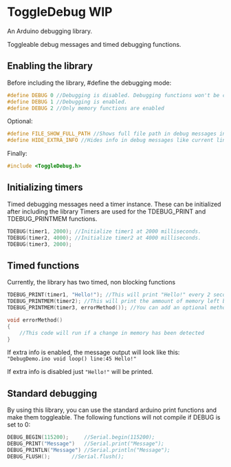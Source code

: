 # ToggleDebug WIP

An Arduino debugging library.

Toggleable debug messages and timed debugging functions.

## Enabling the library

Before including the library, #define the debugging mode:


```cpp
#define DEBUG 0 //Debugging is disabled. Debugging functions won't be compiled
#define DEBUG 1 //Debugging is enabled.
#define DEBUG 2 //Only memory functions are enabled
```

Optional:
```cpp
#define FILE_SHOW_FULL_PATH //Shows full file path in debug messages in stead of file name.
#define HIDE_EXTRA_INFO //Hides info in debug messages like current line and method, millis and filename.
```
Finally: 
```cpp
#include <ToggleDebug.h>
```

## Initializing timers

Timed debugging messages need a timer instance. These can be initialized after including the library
Timers are used for the TDEBUG_PRINT and TDEBUG_PRINTMEM functions.

```cpp
TDEBUG(timer1, 2000); //Initialize timer1 at 2000 milliseconds.
TDEBUG(timer2, 4000); //Initialize timer2 at 4000 milliseconds.
TDEBUG(timer3, 2000);
```

## Timed functions

Currently, the library has two timed, non blocking functions

```cpp
TDEBUG_PRINT(timer1, "Hello!"); //This will print "Hello!" every 2 seconds
TDEBUG_PRINTMEM(timer2); //This will print the ammount of memory left between stack and heap every 4 seconds.
TDEBUG_PRINTMEM(timer3, errorMethod()); //You can add an optional method as second parameter. This method will be called if a change in memory has been detected.

void errorMethod()
{
	//This code will run if a change in memory has been detected
}
```

If extra info is enabled, the message output will look like this:
`"DebugDemo.ino void loop() line:45 Hello!"`

If extra info is disabled just `"Hello!"` will be printed.

## Standard debugging

By using this library, you can use the standard arduino print functions and make them toggleable. The following functions will not compile if DEBUG is set to 0:

```cpp
DEBUG_BEGIN(115200); 	 //Serial.begin(115200);
DEBUG_PRINT("Message") 	 //Serial.print("Message");
DEBUG_PRINTLN("Message") //Serial.println("Message");
DEBUG_FLUSH();		 //Serial.flush();
```
